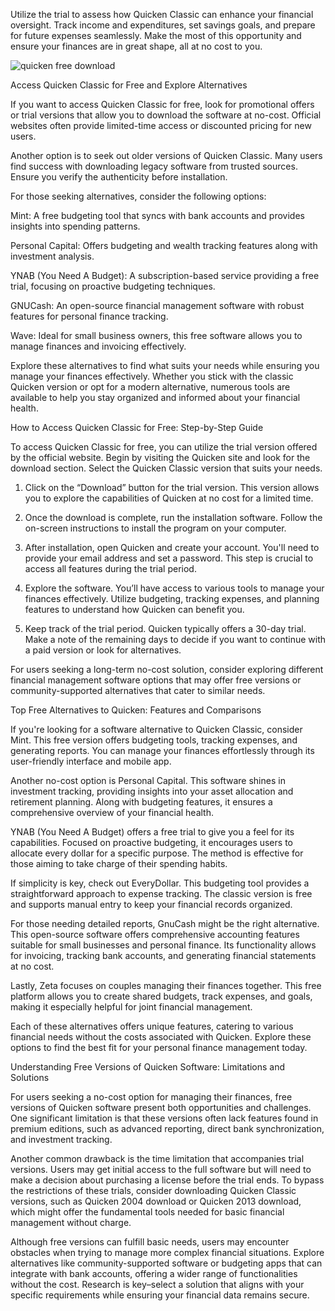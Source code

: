 Utilize the trial to assess how Quicken Classic can enhance your financial oversight. Track income and expenditures, set savings goals, and prepare for future expenses seamlessly. Make the most of this opportunity and ensure your finances are in great shape, all at no cost to you.


![quicken free download](https://i.postimg.cc/kXgkVGF1/dhanWeb3.png)


Access Quicken Classic for Free and Explore Alternatives


If you want to access Quicken Classic for free, look for promotional offers or trial versions that allow you to download the software at no-cost. Official websites often provide limited-time access or discounted pricing for new users.


Another option is to seek out older versions of Quicken Classic. Many users find success with downloading legacy software from trusted sources. Ensure you verify the authenticity before installation.


For those seeking alternatives, consider the following options:




Mint: A free budgeting tool that syncs with bank accounts and provides insights into spending patterns.


Personal Capital: Offers budgeting and wealth tracking features along with investment analysis.


YNAB (You Need A Budget): A subscription-based service providing a free trial, focusing on proactive budgeting techniques.


GNUCash: An open-source financial management software with robust features for personal finance tracking.


Wave: Ideal for small business owners, this free software allows you to manage finances and invoicing effectively.




Explore these alternatives to find what suits your needs while ensuring you manage your finances effectively. Whether you stick with the classic Quicken version or opt for a modern alternative, numerous tools are available to help you stay organized and informed about your financial health.


How to Access Quicken Classic for Free: Step-by-Step Guide


To access Quicken Classic for free, you can utilize the trial version offered by the official website. Begin by visiting the Quicken site and look for the download section. Select the Quicken Classic version that suits your needs.


1. Click on the “Download” button for the trial version. This version allows you to explore the capabilities of Quicken at no cost for a limited time.


2. Once the download is complete, run the installation software. Follow the on-screen instructions to install the program on your computer.


3. After installation, open Quicken and create your account. You'll need to provide your email address and set a password. This step is crucial to access all features during the trial period.


4. Explore the software. You’ll have access to various tools to manage your finances effectively. Utilize budgeting, tracking expenses, and planning features to understand how Quicken can benefit you.


5. Keep track of the trial period. Quicken typically offers a 30-day trial. Make a note of the remaining days to decide if you want to continue with a paid version or look for alternatives.


For users seeking a long-term no-cost solution, consider exploring different financial management software options that may offer free versions or community-supported alternatives that cater to similar needs.


Top Free Alternatives to Quicken: Features and Comparisons


If you're looking for a software alternative to Quicken Classic, consider Mint. This free version offers budgeting tools, tracking expenses, and generating reports. You can manage your finances effortlessly through its user-friendly interface and mobile app.


Another no-cost option is Personal Capital. This software shines in investment tracking, providing insights into your asset allocation and retirement planning. Along with budgeting features, it ensures a comprehensive overview of your financial health.


YNAB (You Need A Budget) offers a free trial to give you a feel for its capabilities. Focused on proactive budgeting, it encourages users to allocate every dollar for a specific purpose. The method is effective for those aiming to take charge of their spending habits.


If simplicity is key, check out EveryDollar. This budgeting tool provides a straightforward approach to expense tracking. The classic version is free and supports manual entry to keep your financial records organized.


For those needing detailed reports, GnuCash might be the right alternative. This open-source software offers comprehensive accounting features suitable for small businesses and personal finance. Its functionality allows for invoicing, tracking bank accounts, and generating financial statements at no cost.


Lastly, Zeta focuses on couples managing their finances together. This free platform allows you to create shared budgets, track expenses, and goals, making it especially helpful for joint financial management.


Each of these alternatives offers unique features, catering to various financial needs without the costs associated with Quicken. Explore these options to find the best fit for your personal finance management today.


Understanding Free Versions of Quicken Software: Limitations and Solutions


For users seeking a no-cost option for managing their finances, free versions of Quicken software present both opportunities and challenges. One significant limitation is that these versions often lack features found in premium editions, such as advanced reporting, direct bank synchronization, and investment tracking.


Another common drawback is the time limitation that accompanies trial versions. Users may get initial access to the full software but will need to make a decision about purchasing a license before the trial ends. To bypass the restrictions of these trials, consider downloading Quicken Classic versions, such as Quicken 2004 download or Quicken 2013 download, which might offer the fundamental tools needed for basic financial management without charge.


Although free versions can fulfill basic needs, users may encounter obstacles when trying to manage more complex financial situations. Explore alternatives like community-supported software or budgeting apps that can integrate with bank accounts, offering a wider range of functionalities without the cost. Research is key–select a solution that aligns with your specific requirements while ensuring your financial data remains secure.
